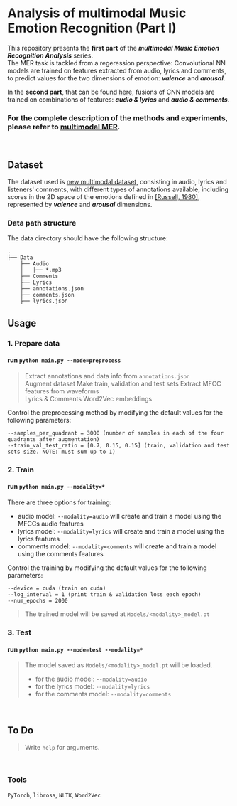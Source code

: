 # Analysis of multimodal Music Emotion Recognition (Part I)

This repository presents the **first part** of the ***multimodal Music Emotion Recognition Analysis*** series.  
The MER task is tackled from a regeression perspective: Convolutional NN models are trained on features extracted from audio, lyrics and comments, to predict values for the two dimensions of emotion: ***valence*** and ***arousal***.  
  
 In the **second part**, that can be found [here](https://github.com/Gloria-M/multimodal-MER-fusion), fusions of CNN models are trained on combinations of features: ***audio & lyrics*** and ***audio & comments***.
  

### For the complete description of the methods and experiments, please refer to [multimodal MER](https://gloria-m.github.io/multimodal.html).   

<br/>  

## Dataset

The dataset used is [new multimodal dataset](https://gloria-m.github.io/new_dataset.html), consisting in audio, lyrics and listeners' comments, with different types of annotations available, including scores in the 2D space of the emotions defined in [[Russell, 1980]](https://www.researchgate.net/publication/235361517_A_Circumplex_Model_of_Affect), represented by ***valence*** and ***arousal*** dimensions.  
  
### Data path structure

The data directory should have the following structure:
```
.
├── Data
    ├── Audio
    │   ├── *.mp3
    ├── Comments
    ├── Lyrics
    ├── annotations.json
    ├── comments.json
    ├── lyrics.json
```  

## Usage  

### 1. Prepare data

#### run `python main.py --mode=preprocess`  

> Extract annotations and data info from `annotations.json`    
> Augment dataset
> Make train, validation and test sets
> Extract MFCC features from waveforms  
> Lyrics & Comments Word2Vec embeddings  
  
Control the preprocessing method by modifying the default values for the following parameters:
```
--samples_per_quadrant = 3000 (number of samples in each of the four quadrants after augmentation)  
--train_val_test_ratio = [0.7, 0.15, 0.15] (train, validation and test sets size. NOTE: must sum up to 1)
```  

### 2. Train

#### run `python main.py --modality=*`  

There are three options for training:  
 - audio model: `--modality=audio` will create and train a model using the MFCCs audio features   
 - lyrics model: `--modality=lyrics` will create and train a model using the lyrics features   
 - comments model: `--modality=comments` will create and train a model using the comments features   
  
Control the training by modifying the default values for the following parameters:
```
--device = cuda (train on cuda)  
--log_interval = 1 (print train & validation loss each epoch)
--num_epochs = 2000
```  
  
> The trained model will be saved at `Models/<modality>_model.pt`  

### 3. Test

#### run `python main.py --mode=test --modality=*`  
  
> The model saved as `Models/<modality>_model.pt` will be loaded.   
> - for the audio model: `--modality=audio`  
> - for the lyrics model: `--modality=lyrics`  
> - for the comments model: `--modality=comments`  

<br/>  

## To Do

> Write `help` for arguments.  

<br/>  

### Tools  
`PyTorch`, `librosa`, `NLTK`, `Word2Vec`
